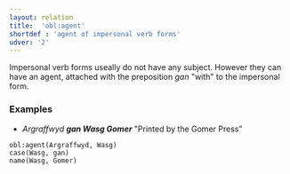 ```yaml
---
layout: relation
title:  'obl:agent'
shortdef : 'agent of impersonal verb forms'
udver: '2'
---
```


Impersonal verb forms useally do not have any subject. However they can have an agent, attached with the preposition _gan_ "with" to the impersonal form. 

### Examples

* _Argraffwyd **gan Wasg Gomer**_ "Printed by the Gomer Press"

~~~ sdparse
obl:agent(Argraffwyd, Wasg)
case(Wasg, gan)
name(Wasg, Gomer)
~~~
<!-- Interlanguage links updated Po 11. listopadu 2024, 20:11:16 CET -->
